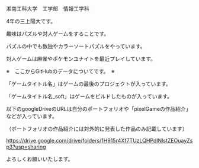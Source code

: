 湘南工科大学　工学部　情報工学科　

4年の三上陽大です。

趣味はパズルや対人ゲームをすることです。

パズルの中でも数独やカラーソートパズルをやっています。

対人ゲームは麻雀やポケモンユナイトを最近プレイしています。

※　ここからGitHubのデータについてです。　※

「ゲームタイトル名」はゲームの最後のプロジェクトが入っています。

「ゲームタイトル名_soft」はゲームをビルドしたものが入っています。

以下のgoogleDriveのURLは自分のポートフォリオや「pixelGameの作品紹介」などが入っています。

（ポートフォリオの作品紹介には対外的に発表した作品のみ記載しています）

https://drive.google.com/drive/folders/1H915r4Xf7TUzLQHPdINlstZEOuayZsp3?usp=sharing

よろしくお願いいたします。

